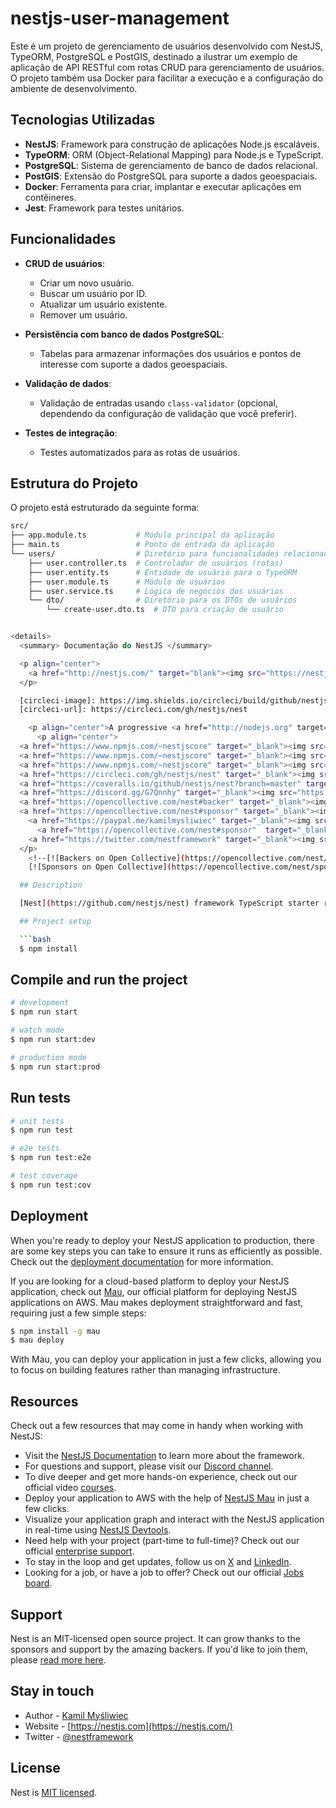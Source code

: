 # nestjs-user-management

Este é um projeto de gerenciamento de usuários desenvolvido com NestJS, TypeORM, PostgreSQL e PostGIS, destinado a ilustrar um exemplo de aplicação de API RESTful com rotas CRUD para gerenciamento de usuários. O projeto também usa Docker para facilitar a execução e a configuração do ambiente de desenvolvimento.

## Tecnologias Utilizadas

- **NestJS**: Framework para construção de aplicações Node.js escaláveis.
- **TypeORM**: ORM (Object-Relational Mapping) para Node.js e TypeScript.
- **PostgreSQL**: Sistema de gerenciamento de banco de dados relacional.
- **PostGIS**: Extensão do PostgreSQL para suporte a dados geoespaciais.
- **Docker**: Ferramenta para criar, implantar e executar aplicações em contêineres.
- **Jest**: Framework para testes unitários.

## Funcionalidades

- **CRUD de usuários**:
  - Criar um novo usuário.
  - Buscar um usuário por ID.
  - Atualizar um usuário existente.
  - Remover um usuário.
  
- **Persistência com banco de dados PostgreSQL**:
  - Tabelas para armazenar informações dos usuários e pontos de interesse com suporte a dados geoespaciais.

- **Validação de dados**:
  - Validação de entradas usando `class-validator` (opcional, dependendo da configuração de validação que você preferir).

- **Testes de integração**:
  - Testes automatizados para as rotas de usuários.

## Estrutura do Projeto

O projeto está estruturado da seguinte forma:

```bash
src/
├── app.module.ts           # Módulo principal da aplicação
├── main.ts                 # Ponto de entrada da aplicação
└── users/                  # Diretório para funcionalidades relacionadas a usuários
    ├── user.controller.ts  # Controlador de usuários (rotas)
    ├── user.entity.ts      # Entidade de usuário para o TypeORM
    ├── user.module.ts      # Módulo de usuários
    ├── user.service.ts     # Lógica de negócios dos usuários
    └── dto/                # Diretório para os DTOs de usuários
        └── create-user.dto.ts  # DTO para criação de usuário


<details>
  <summary> Documentação do NestJS </summary>

  <p align="center">
    <a href="http://nestjs.com/" target="blank"><img src="https://nestjs.com/img/logo-small.svg" width="120" alt="Nest Logo" /></a>
  </p>

  [circleci-image]: https://img.shields.io/circleci/build/github/nestjs/nest/master?token=abc123def456
  [circleci-url]: https://circleci.com/gh/nestjs/nest

    <p align="center">A progressive <a href="http://nodejs.org" target="_blank">Node.js</a> framework for building efficient and scalable server-side applications.</p>
      <p align="center">
  <a href="https://www.npmjs.com/~nestjscore" target="_blank"><img src="https://img.shields.io/npm/v/@nestjs/core.svg" alt="NPM Version" /></a>
  <a href="https://www.npmjs.com/~nestjscore" target="_blank"><img src="https://img.shields.io/npm/l/@nestjs/core.svg" alt="Package License" /></a>
  <a href="https://www.npmjs.com/~nestjscore" target="_blank"><img src="https://img.shields.io/npm/dm/@nestjs/common.svg" alt="NPM Downloads" /></a>
  <a href="https://circleci.com/gh/nestjs/nest" target="_blank"><img src="https://img.shields.io/circleci/build/github/nestjs/nest/master" alt="CircleCI" /></a>
  <a href="https://coveralls.io/github/nestjs/nest?branch=master" target="_blank"><img src="https://coveralls.io/repos/github/nestjs/nest/badge.svg?branch=master#9" alt="Coverage" /></a>
  <a href="https://discord.gg/G7Qnnhy" target="_blank"><img src="https://img.shields.io/badge/discord-online-brightgreen.svg" alt="Discord"/></a>
  <a href="https://opencollective.com/nest#backer" target="_blank"><img src="https://opencollective.com/nest/backers/badge.svg" alt="Backers on Open Collective" /></a>
  <a href="https://opencollective.com/nest#sponsor" target="_blank"><img src="https://opencollective.com/nest/sponsors/badge.svg" alt="Sponsors on Open Collective" /></a>
    <a href="https://paypal.me/kamilmysliwiec" target="_blank"><img src="https://img.shields.io/badge/Donate-PayPal-ff3f59.svg" alt="Donate us"/></a>
      <a href="https://opencollective.com/nest#sponsor"  target="_blank"><img src="https://img.shields.io/badge/Support%20us-Open%20Collective-41B883.svg" alt="Support us"></a>
    <a href="https://twitter.com/nestframework" target="_blank"><img src="https://img.shields.io/twitter/follow/nestframework.svg?style=social&label=Follow" alt="Follow us on Twitter"></a>
  </p>
    <!--[![Backers on Open Collective](https://opencollective.com/nest/backers/badge.svg)](https://opencollective.com/nest#backer)
    [![Sponsors on Open Collective](https://opencollective.com/nest/sponsors/badge.svg)](https://opencollective.com/nest#sponsor)-->

  ## Description

  [Nest](https://github.com/nestjs/nest) framework TypeScript starter repository.

  ## Project setup

  ```bash
  $ npm install
  ```

  ## Compile and run the project

  ```bash
  # development
  $ npm run start

  # watch mode
  $ npm run start:dev

  # production mode
  $ npm run start:prod
  ```

  ## Run tests

  ```bash
  # unit tests
  $ npm run test

  # e2e tests
  $ npm run test:e2e

  # test coverage
  $ npm run test:cov
  ```

  ## Deployment

  When you're ready to deploy your NestJS application to production, there are some key steps you can take to ensure it runs as efficiently as possible. Check out the [deployment documentation](https://docs.nestjs.com/deployment) for more information.

  If you are looking for a cloud-based platform to deploy your NestJS application, check out [Mau](https://mau.nestjs.com), our official platform for deploying NestJS applications on AWS. Mau makes deployment straightforward and fast, requiring just a few simple steps:

  ```bash
  $ npm install -g mau
  $ mau deploy
  ```

  With Mau, you can deploy your application in just a few clicks, allowing you to focus on building features rather than managing infrastructure.

  ## Resources

  Check out a few resources that may come in handy when working with NestJS:

  - Visit the [NestJS Documentation](https://docs.nestjs.com) to learn more about the framework.
  - For questions and support, please visit our [Discord channel](https://discord.gg/G7Qnnhy).
  - To dive deeper and get more hands-on experience, check out our official video [courses](https://courses.nestjs.com/).
  - Deploy your application to AWS with the help of [NestJS Mau](https://mau.nestjs.com) in just a few clicks.
  - Visualize your application graph and interact with the NestJS application in real-time using [NestJS Devtools](https://devtools.nestjs.com).
  - Need help with your project (part-time to full-time)? Check out our official [enterprise support](https://enterprise.nestjs.com).
  - To stay in the loop and get updates, follow us on [X](https://x.com/nestframework) and [LinkedIn](https://linkedin.com/company/nestjs).
  - Looking for a job, or have a job to offer? Check out our official [Jobs board](https://jobs.nestjs.com).

  ## Support

  Nest is an MIT-licensed open source project. It can grow thanks to the sponsors and support by the amazing backers. If you'd like to join them, please [read more here](https://docs.nestjs.com/support).

  ## Stay in touch

  - Author - [Kamil Myśliwiec](https://twitter.com/kammysliwiec)
  - Website - [https://nestjs.com](https://nestjs.com/)
  - Twitter - [@nestframework](https://twitter.com/nestframework)

  ## License

  Nest is [MIT licensed](https://github.com/nestjs/nest/blob/master/LICENSE).

</details>